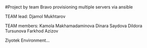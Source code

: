 #Project by team Bravo provisioning multiple servers via ansible

TEAM lead:
Djamol Mukhtarov

TEAM members:
Kamola Makhamadaminova
Dinara Saydova
Dildora Tursunova
Farkhod Azizov

Ziyotek Environment...
